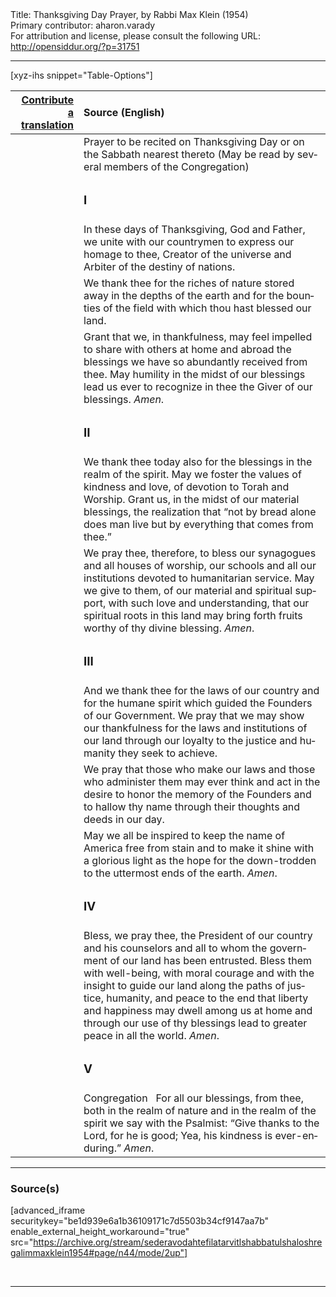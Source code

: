 <html>
<head></head>
<body>
Title: Thanksgiving Day Prayer, by Rabbi Max Klein (1954)<br />
Primary contributor: aharon.varady<br />
For attribution and license, please consult the following URL: <a href="http://opensiddur.org/?p=31751">http://opensiddur.org/?p=31751</a>
<p />
<hr />

[xyz-ihs snippet="Table-Options"]<table style="margin-left: auto; margin-right: auto;" class="draggable">
<thead><tr><th id="x" style="text-align: right;"><a href="/translate/" target="_blank" rel="noopener">Contribute a translation</a></th><th style="text-align: left;">Source (English)</th></tr></thead>
<tbody>
<tr><td style="vertical-align:top;">
<div class="liturgy" lang="he">

</span></div></td>
 
<td style="vertical-align:top;">
<div class="english" lang="en">
<span class="instruction">Prayer to be recited on Thanksgiving Day or on the Sabbath nearest thereto
(May be read by several members of the Congregation)</span>
</div></td></tr>


<tr><td style="vertical-align:top;">
<div class="liturgy" lang="he">

</span></div></td>
 
<td style="vertical-align:top;">
<div class="english" lang="en">
<h3>I</h3> 
</div></td></tr>


<tr><td style="vertical-align:top;">
<div class="liturgy" lang="he">

</span></div></td>
 
<td style="vertical-align:top;">
<div class="english" lang="en">
In these days of Thanksgiving, 
God and Father, 
we unite with our countrymen 
to express our homage to thee, 
Creator of the universe 
and Arbiter of the destiny of nations. 
</div></td></tr>


<tr><td style="vertical-align:top;">
<div class="liturgy" lang="he">

</span></div></td>
 
<td style="vertical-align:top;">
<div class="english" lang="en">
We thank thee for the riches of nature 
stored away in the depths of the earth 
and for the bounties of the field 
with which thou hast blessed our land. 
</div></td></tr>


<tr><td style="vertical-align:top;">
<div class="liturgy" lang="he">

</span></div></td>
 
<td style="vertical-align:top;">
<div class="english" lang="en">
Grant that we, in thankfulness, 
may feel impelled to share with others 
at home and abroad 
the blessings we have so abundantly received from thee. 
May humility 
in the midst of our blessings 
lead us ever to recognize in thee 
the Giver of our blessings. 
<em>Amen</em>. 
</div></td></tr>


<tr><td style="vertical-align:top;">
<div class="liturgy" lang="he">

</span></div></td>
 
<td style="vertical-align:top;">
<div class="english" lang="en">
<h3>II</h3> 
</div></td></tr>


<tr><td style="vertical-align:top;">
<div class="liturgy" lang="he">

</span></div></td>
 
<td style="vertical-align:top;">
<div class="english" lang="en">
We thank thee today also for the blessings in the realm of the spirit. 
May we foster the values of kindness and love, 
of devotion to Torah and Worship. 
Grant us, in the midst of our material blessings, 
the realization that “not by bread alone does man live 
but by everything that comes from thee.” 
</div></td></tr>


<tr><td style="vertical-align:top;">
<div class="liturgy" lang="he">

</span></div></td>
 
<td style="vertical-align:top;">
<div class="english" lang="en">
We pray thee, therefore, 
to bless our synagogues and all houses of worship, 
our schools and all our institutions devoted to humanitarian service. 
May we give to them, 
of our material and spiritual support, 
with such love and understanding, 
that our spiritual roots in this land 
may bring forth fruits worthy of thy divine blessing. 
<em>Amen</em>. 
</div></td></tr>


<tr><td style="vertical-align:top;">
<div class="liturgy" lang="he">

</span></div></td>
 
<td style="vertical-align:top;">
<div class="english" lang="en">
<h3>III</h3> 
</div></td></tr>


<tr><td style="vertical-align:top;">
<div class="liturgy" lang="he">

</span></div></td>
 
<td style="vertical-align:top;">
<div class="english" lang="en">
And we thank thee for the laws of our country 
and for the humane spirit which guided the Founders of our Government. 
We pray that we may show our thankfulness for the laws and institutions of our land 
through our loyalty to the justice and humanity they seek to achieve. 
</div></td></tr>


<tr><td style="vertical-align:top;">
<div class="liturgy" lang="he">

</span></div></td>
 
<td style="vertical-align:top;">
<div class="english" lang="en">
We pray that those who make our laws 
and those who administer them 
may ever think and act in the desire to honor the memory of the Founders 
and to hallow thy name through their thoughts and deeds in our day. 
</div></td></tr>


<tr><td style="vertical-align:top;">
<div class="liturgy" lang="he">

</span></div></td>
 
<td style="vertical-align:top;">
<div class="english" lang="en">
May we all be inspired 
to keep the name of America free from stain 
and to make it shine with a glorious light 
as the hope for the down-trodden 
to the uttermost ends of the earth. 
<em>Amen</em>. 
</div></td></tr>


<tr><td style="vertical-align:top;">
<div class="liturgy" lang="he">

</span></div></td>
 
<td style="vertical-align:top;">
<div class="english" lang="en">
<h3>IV</h3> 
</div></td></tr>


<tr><td style="vertical-align:top;">
<div class="liturgy" lang="he">

</span></div></td>
 
<td style="vertical-align:top;">
<div class="english" lang="en">
Bless, we pray thee, 
the President of our country and his counselors 
and all to whom the government of our land has been entrusted. 
Bless them with well-being, 
with moral courage 
and with the insight 
to guide our land 
along the paths of justice, 
humanity, 
and peace 
to the end that liberty 
and happiness 
may dwell among us at home 
and through our use of thy blessings 
lead to greater peace 
in all the world. 
<em>Amen</em>. 
</div></td></tr>


<tr><td style="vertical-align:top;">
<div class="liturgy" lang="he">

</span></div></td>
 
<td style="vertical-align:top;">
<div class="english" lang="en">
<h3>V</h3>
</div></td></tr>


<tr><td style="vertical-align:top;">
<div class="liturgy" lang="he">

</span></div></td>
 
<td style="vertical-align:top;">
<div class="english" lang="en">
<span class="instruction">Congregation</span>
&nbsp;
For all our blessings, from thee, 
both in the realm of nature 
and in the realm of the spirit 
we say with the Psalmist: 
“Give thanks to the Lord, for he is good; 
Yea, his kindness is ever-enduring.” 
<em>Amen</em>. 
</div></td></tr>
</tbody></table>

<hr />

<h3>Source(s)</h3>

[advanced_iframe securitykey="be1d939e6a1b36109171c7d5503b34cf9147aa7b" enable_external_height_workaround="true" src="https://archive.org/stream/sederavodahtefilatarvitlshabbatulshaloshregalimmaxklein1954#page/n44/mode/2up"]

&nbsp;

<hr />

&nbsp;
</body>
</html>